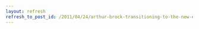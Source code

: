 ```yaml
---
layout: refresh
refresh_to_post_id: /2011/04/24/arthur-brock-transitioning-to-the-new-economy
---
```

